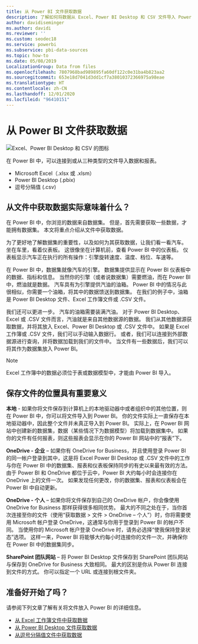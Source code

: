 ```yaml
---
title: 从 Power BI 文件获取数据
description: 了解如何将数据从 Excel、Power BI Desktop 和 CSV 文件导入 Power BI
author: davidiseminger
ms.author: davidi
ms.reviewer: ''
ms.custom: seodec18
ms.service: powerbi
ms.subservice: pbi-data-sources
ms.topic: how-to
ms.date: 05/08/2019
LocalizationGroup: Data from files
ms.openlocfilehash: 7807968bad989895fa60df122c0e31ba4b823aa2
ms.sourcegitcommit: 653e18d7041d3dd1cf7a38010372366975a98eae
ms.translationtype: HT
ms.contentlocale: zh-CN
ms.lasthandoff: 12/01/2020
ms.locfileid: "96410151"
---
```

# <a name="get-data-from-files-for-power-bi"></a>从 Power BI 文件获取数据
![Excel、Power BI Desktop 和 CSV 的图标](media/service-get-data-from-files/file_icons.png)

在 Power BI 中，可以连接到或从三种类型的文件导入数据和报表。

* Microsoft Excel（.xlsx 或 .xlsm）
* Power BI Desktop (.pbix)
* 逗号分隔值 (.csv)

## <a name="what-does-get-data-from-a-file-really-mean"></a>从文件中获取数据实际意味着什么？
在 Power BI 中，你浏览的数据来自数据集。 但是，首先需要获取一些数据，才能拥有数据集。 本文将重点介绍从文件中获取数据。

为了更好地了解数据集的重要性，以及如何为其获取数据，让我们看一看汽车。 坐在车里，看着仪表板。 这很像坐在计算机前，查看 Power BI 中的仪表板。 仪表板显示汽车正在执行的所有操作：引擎旋转速度、温度、档位、车速等。

在 Power BI 中，数据集就像汽车的引擎。 数据集提供显示在 Power BI 仪表板中的数据、指标和信息。 当然你的引擎（或者说数据集）需要燃油，而在 Power BI 中，燃油就是数据。 汽车具有为引擎提供汽油的油箱。 Power BI 中的情况与此很相似，你需要一个油箱，将其中的数据馈送到数据集。 在我们的例子中，油箱是 Power BI Desktop 文件、Excel 工作簿文件或 .CSV 文件。

我们还可以更进一步。 汽车的油箱需要装满汽油。 对于 Power BI Desktop、Excel 或 .CSV 文件而言，汽油就是来自其他数据源的数据。 我们从其他数据源获取数据，并将其放入 Excel、Power BI Desktop 或 .CSV 文件中。 如果是 Excel 工作簿或 .CSV 文件，我们可以手动输入数据行。 或者，我们可以连接到外部数据源进行查询，并将数据加载到我们的文件中。 当文件有一些数据后，我们可以将其作为数据集放入 Power BI。

> [!NOTE]
> Excel 工作簿中的数据必须位于表或数据模型中，才能由 Power BI 导入。
> 
> 

## <a name="where-your-file-is-saved-makes-a-difference"></a>保存文件的位置具有重要意义
**本地** - 如果你将文件保存到计算机上的本地驱动器中或者组织中的其他位置，则在 Power BI 中，你可以将文件导入到 Power BI。 你的文件实际上一直保存在本地驱动器中，因此整个文件并未真正导入到 Power BI。 实际上，在 Power BI 网站中创建新的数据集，数据（某些情况下为数据模型）将加载到数据集中。 如果你的文件有任何报表，则这些报表会显示在你的 Power BI 网站中的“报表”下。

**OneDrive - 企业** – 如果你有 OneDrive for Business，并且使用登录 Power BI 的同一帐户登录到其中，这是将 Excel Power BI Desktop 或 .CSV 文件中的工作与你在 Power BI 中的数据集、报表和仪表板保持同步的有史以来最有效的方法。由于 Power BI 和 OneDrive 都位于云中，Power BI 大约每小时会连接你在 OneDrive 上的文件一次。 如果发现任何更改，你的数据集、报表和仪表板会在 Power BI 中自动更新。

**OneDrive - 个人** – 如果你将文件保存到自己的 OneDrive 帐户，你会像使用 OneDrive for Business 那样获得很多相同优势。 最大的不同之处在于，当你首次连接至你的文件（使用“获取数据 > 文件 > OneDrive – 个人”）时，你将需要使用 Microsoft 帐户登录 OneDrive，这通常与你用于登录到 Power BI 的帐户不同。 当使用你的 Microsoft 帐户登录 OneDrive 时，请务必选择“使我保持登录状态”选项。 这样一来，Power BI 将能够大约每小时连接你的文件一次，并确保你在 Power BI 中的数据集同步。

**SharePoint 团队网站** – 将 Power BI Desktop 文件保存到 SharePoint 团队网站与保存到 OneDrive for Business 大致相同。 最大的区别是你从 Power BI 连接到文件的方式。 你可以指定一个 URL 或连接到根文件夹。

## <a name="ready-to-get-started"></a>准备好开始了吗？
请参阅下列文章了解有关将文件放入 Power BI 的详细信息。

* [从 Excel 工作簿文件中获取数据](service-excel-workbook-files.md)
* [从 Power BI Desktop 文件获取数据](service-desktop-files.md)
* [从逗号分隔值文件中获取数据](service-comma-separated-value-files.md)

